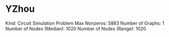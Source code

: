 # YZhou

Kind: Circuit Simulation Problem
Max Nonzeros: 5883
Number of Graphs: 1
Number of Nodes (Median): 1020
Number of Nodes (Range): 1020